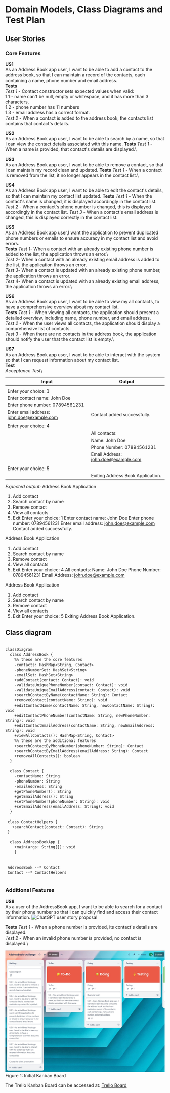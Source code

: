 # Domain Models, Class Diagrams and Test Plan
## User Stories

### Core Features
**US1**\
As an Address Book app user, I want to be able to add a contact to the address book, so that I can maintain a record of 
the contacts, each containing a name, phone number and email address.\
**Tests**\
*Test 1* - Contact constructor sets expected values when valid: \
 1.1 - name can't be null, empty or whitespace, and it has more than 3 characters,\
 1.2 - phone number has 11 numbers\
 1.3 - email address has a correct format.\
*Test 2* -  When a contact is added to the address book, the contacts list contains that contact's details.

**US2**\
As an Address Book app user, I want to be able to search by a name, so that I can view the contact details associated 
with this name.
**Tests**
*Test 1* - When a name is provided, that contact's details are displayed.\

**US3**\
As an Address Book app user, I want to be able to remove a contact, so that I can maintain my record clean and updated.
**Tests**
*Test 1* - When a contact is removed from the list, it no longer appears in the contact list.\

**US4**\
As an Address Book app user, I want to be able to edit the contact's details, so that I can maintain my contact list
updated. 
**Tests**
*Test 1* - When the contact's name is changed, it is displayed accordingly in the contact list.
*Test 2* - When a contact's phone number is changed, this is displayed accordingly in the contact list.
*Test 3* - When a contact's email address is changed, this is displayed correctly in the contact list.

**US5**\
As an Address Book app user,I want the application to prevent duplicated phone numbers or emails to ensure accuracy in
my contact list and avoid errors.\
**Tests**
*Test 1*- When a contact with an already existing phone number is added to the list, the application throws an error.\  
*Test 2*- When a contact with an already existing email address is added to the list, the application throws an error.\
*Test 3*- When a contact is updated with an already existing phone number, the application throws an error.\
*Test 4*- When a contact is updated with an already existing email address, the application throws an error.\

**US6**\
As an Address Book app user, I want to be able to view my all contacts, to have a comprehensive overview about my
contact list.\
**Tests**
*Test 1* - When viewing all contacts, the application should present a detailed overview,
including name, phone number, and email address.\
*Test 2* - When the user views all contacts, the application should display a comprehensive list of contacts.\
*Test 3* - When there are no contacts in the address book, the application should notify the user that 
the contact list is empty.\


**US7**\
As an Address Book app user, I want to be able to interact with the system so that I can request information about my 
contact list.\
**Test**\
*Acceptance Test*\

| Input                                     | Output                              |
|-------------------------------------------|-------------------------------------|
|                                           |                                     |
| Enter your choice: 1                      |                                     |
| Enter contact name: John Doe              |                                     |
| Enter phone number: 07894561231           |                                     |
| Enter email address: john.doe@example.com | Contact added successfully.         |
|                                           |                                     |
| Enter your choice: 4                      |                                     |
|                                           | All contacts:                       |
|                                           | Name: John Doe                      |
|                                           | Phone Number: 07894561231           |
|                                           | Email Address: john.doe@example.com |
|                                           |                                     |
| Enter your choice: 5                      |                                     |
|                                           | Exiting Address Book Application.   |


*Expected output:*
Address Book Application

1. Add contact
2. Search contact by name
3. Remove contact
4. View all contacts
5. Exit
   Enter your choice: 1
   Enter contact name: John Doe
   Enter phone number: 07894561231
   Enter email address: john.doe@example.com
   Contact added successfully.

Address Book Application

1. Add contact
2. Search contact by name
3. Remove contact
4. View all contacts
5. Exit
   Enter your choice: 4
   All contacts:
   Name: John Doe
   Phone Number: 07894561231
   Email Address: john.doe@example.com

Address Book Application

1. Add contact
2. Search contact by name
3. Remove contact
4. View all contacts
5. Exit
   Enter your choice: 5
   Exiting Address Book Application.

## Class diagram

``` mermaid

classDiagram
  class AddressBook {
    %% these are the core features
    -contacts: HashMap<String, Contact> 
    -phoneNumberSet: HashSet<String>
    -emailSet: HashSet<String>
    +addContact(contact: Contact): void
    -validateUniquePhoneNumber(contact: Contact): void
    -validateUniqueEmailAddress(contact: Contact): void
    +searchContactByName(contactName: String): Contact
    +removeContact(contactName: String): void
    +editContactName(contactName: String, newContactName: String): void
    +editContactPhoneNumber(contactName: String, newPhoneNumber: String): void
    +editContactEmailAddress(contactName: String, newEmailAddress: String): void
    +viewAllContacts(): HashMap<String, Contact>
    %% these are the additional features
    +searchContactByPhoneNumber(phoneNumber: String): Contact
    +searchContactByEmailAddress(emailAddress: String): Contact
    +removeAllContacts(): boolean
  }

  class Contact {
    -contactName: String
    -phoneNumber: String
    -emailAddress: String
    +getPhoneNumber(): String
    +getEmailAddress(): String
    +setPhoneNumber(phoneNumber: String): void
    +setEmailAddress(emailAddress: String): void
  }
  
 class ContactHelpers {
   +searchContact(contact: Contact): String
 }
 
  class AddressBookApp {
    +main(args: String[]): void
    }

 
 AddressBook --* Contact
 Contact --* ContactHelpers
 
```

### Additional Features

**US8**\
As a user of the AddressBook app, I want to be able to search for a contact by their 
phone number so that I can quickly find and access their contact information.
![ChatGPT user story proposal](/docs/images/US7_chatGPT-sol.JPG)

**Tests**
*Test 1* - When a phone number is provided, its contact's details are displayed.\
*Test 2* - When an invalid phone number is provided, no contact is displayed.\



![Initial Kanban Board](/docs/images/AB-Initial%20board.JPG)
Figure 1: Initial Kanban Board

The Trello Kanban Board can be accessed at:
[Trello Board](https://trello.com/b/BPiPEQ8D/addressbook-challenge)